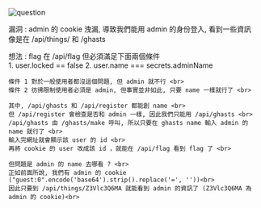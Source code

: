 ![question](https://github.com/dreamisadream/CTF/tree/master/CTF_CONTEST/RedpwnCTF/web/ghast/pic1.png)

漏洞 :
	admin 的 cookie 洩漏, 導致我們能用 admin 的身份登入, 看到一些資訊 <br>
	像是在 /api/things/ 和 /ghasts </br>

想法 :
	flag 在 /api/flag 但必須滿足下面兩個條件 <br>
	1. user.locked == false
	2. user.name === secrets.adminName
	
	條件 1 對於一般使用者都沒這個問題, 但 admin 就不行 <br>
	條件 2 彷彿限制使用者必須是 admin, 但事實並非如此, 只要 name 一樣就行了 <br>

	其中, /api/ghasts 和 /api/register 都能創 name <br>
	但 /api/register 會檢查是否和 admin 一樣, 因此我們只能用 /api/ghasts <br>
	/api/ghasts 由 /ghasts/make 呼叫, 所以只要在 ghasts name 輸入 admin 的 name 就行了 <br>
	輸入完網址就會顯示該 user 的 id <br>
	再將 cookie 的 user 改成該 id ，就能在 /api/flag 看到 flag 了 <br>

	但問題是 admin 的 name 去哪看 ? <br>
	正如前面所說, 我們有 admin 的 cookie ("guest:0".encode('base64').strip().replace('=', ''))<br>
	因此只要到 /api/things/Z3Vlc3Q6MA 就能看到 admin 的資訊了 (Z3Vlc3Q6MA 為 admin 的 cookie)<br>




